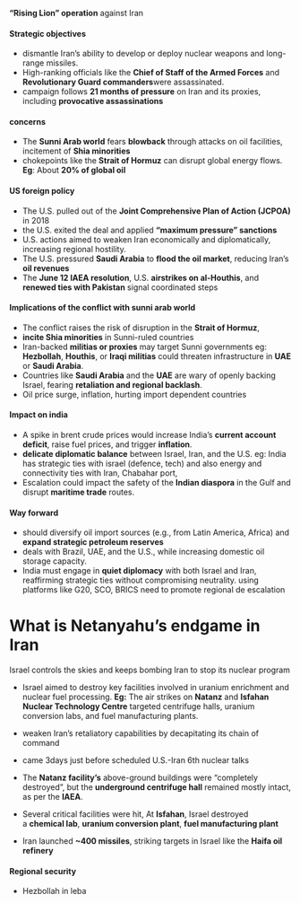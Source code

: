 **“Rising Lion” operation** against Iran
#### Strategic objectives
- dismantle Iran’s ability to develop or deploy nuclear weapons and long-range missiles.
- High-ranking officials like the **Chief of Staff of the Armed Forces** and **Revolutionary Guard commanders**were assassinated.
- campaign follows **21 months of pressure** on Iran and its proxies, including **provocative assassinations**

#### concerns
- The **Sunni Arab world** fears **blowback** through attacks on oil facilities, incitement of **Shia minorities**
- chokepoints like the **Strait of Hormuz** can disrupt global energy flows. **Eg**: About **20% of global oil**

#### US foreign policy 
- The U.S. pulled out of the **Joint Comprehensive Plan of Action (JCPOA)** in 2018
- the U.S. exited the deal and applied **“maximum pressure” sanctions**
- U.S. actions aimed to weaken Iran economically and diplomatically, increasing regional hostility.
- The U.S. pressured **Saudi Arabia** to **flood the oil market**, reducing Iran’s **oil revenues**
- The **June 12 IAEA resolution**, U.S. **airstrikes on al-Houthis**, and **renewed ties with Pakistan** signal coordinated steps

#### Implications of the conflict with sunni arab world
- The conflict raises the risk of disruption in the **Strait of Hormuz**,
- **incite Shia minorities** in Sunni-ruled countries
- Iran-backed **militias or proxies** may target Sunni governments eg: **Hezbollah**, **Houthis**, or **Iraqi militias** could threaten infrastructure in **UAE** or **Saudi Arabia**.
- Countries like **Saudi Arabia** and the **UAE** are wary of openly backing Israel, fearing **retaliation and regional backlash**.
- Oil price surge, inflation, hurting import dependent countries

#### Impact on india
- A spike in brent crude prices would increase India’s **current account deficit**, raise fuel prices, and trigger **inflation**.
- **delicate diplomatic balance** between Israel, Iran, and the U.S. eg: India has strategic ties with israel (defence, tech) and also energy and connectivity ties with Iran, Chabahar port, 
- Escalation could impact the safety of the **Indian diaspora** in the Gulf and disrupt **maritime trade** routes.

#### Way forward
- should diversify oil import sources (e.g., from Latin America, Africa) and **expand strategic petroleum reserves**
- deals with Brazil, UAE, and the U.S., while increasing domestic oil storage capacity.
- India must engage in **quiet diplomacy** with both Israel and Iran, reaffirming strategic ties without compromising neutrality. using platforms like G20, SCO, BRICS need to promote regional de escalation


# What is Netanyahu’s endgame in Iran
Israel controls the skies and keeps bombing Iran to stop its nuclear program

- Israel aimed to destroy key facilities involved in uranium enrichment and nuclear fuel processing. **Eg:** The air strikes on **Natanz** and **Isfahan Nuclear Technology Centre** targeted centrifuge halls, uranium conversion labs, and fuel manufacturing plants.
- weaken Iran’s retaliatory capabilities by decapitating its chain of command
- came 3days just before scheduled U.S.-Iran 6th nuclear talks

- The **Natanz facility’s** above-ground buildings were “completely destroyed”, but the **underground centrifuge hall** remained mostly intact, as per the **IAEA**.
- Several critical facilities were hit, At **Isfahan**, Israel destroyed a **chemical lab**, **uranium conversion plant**, **fuel manufacturing plant**
- Iran launched **~400 missiles**, striking targets in Israel like the **Haifa oil refinery**

#### Regional security 
- Hezbollah in leba